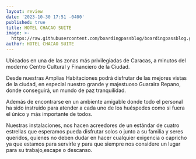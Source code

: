 ```yaml
---
layout: review
date: '2023-10-30 17:51 -0400'
published: true
title: HOTEL CHACAO SUITE
image: >-
  https://raw.githubusercontent.com/boardingpassblog/boardingpassblog.github.io/main/assets/images/HOTELCHACAOSUITE.jpg
author: HOTEL CHACAO SUITE
---
```

Ubicados en una de las zonas más privilegiadas de Caracas, a minutos del moderno Centro Cultural y Financiero de la Ciudad. 

Desde nuestras Amplias Habitaciones podrá disfrutar de las mejores vistas de la ciudad, en especial nuestro grande y majestuoso  Guaraira Repano, donde conseguirá, un mundo de paz tranquilidad. 

Además de encontrarse en un ambiente amigable donde todo el personal ha sido instruido para atender a cada uno de los huéspedes como si fuera el único y más importante de todos. 

Nuestras instalaciones, nos hacen acreedores de un estándar de cuatro estrellas que esperamos pueda disfrutar solos o junto a su familia y seres queridos, quienes no deben dudar en hacer cualquier exigencia o capricho ya que estamos para servirle y para que siempre nos considere un lugar para su trabajo,escape o descanso.